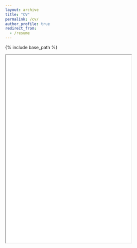 ```yaml
---
layout: archive
title: "CV"
permalink: /cv/
author_profile: true
redirect_from:
  - /resume
---
```


{% include base_path %}

  <iframe src="{{ site.baseurl }}/files/Siddharth_CV_Oct24.pdf" width="80%" height="600px"></iframe>
